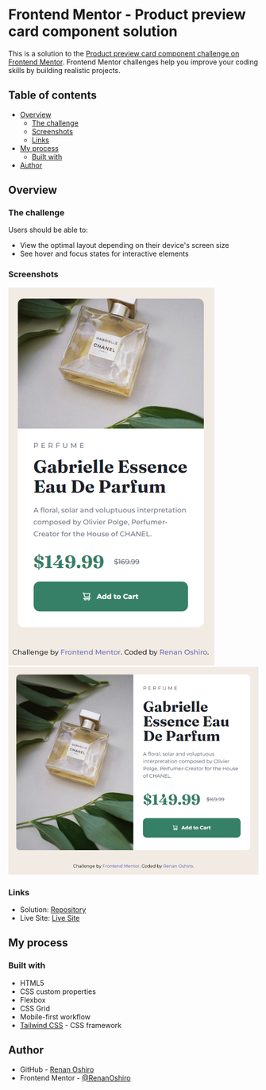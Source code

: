 # Frontend Mentor - Product preview card component solution

This is a solution to the [Product preview card component challenge on Frontend Mentor](https://www.frontendmentor.io/challenges/product-preview-card-component-GO7UmttRfa). Frontend Mentor challenges help you improve your coding skills by building realistic projects.

## Table of contents

- [Overview](#overview)
  - [The challenge](#the-challenge)
  - [Screenshots](#screenshot)
  - [Links](#links)
- [My process](#my-process)
  - [Built with](#built-with)
- [Author](#author)

## Overview

### The challenge

Users should be able to:

- View the optimal layout depending on their device's screen size
- See hover and focus states for interactive elements

### Screenshots

![](./screenshots/mobile.png) ![](./screenshots/desktop.png)

### Links

- Solution: [Repository](https://github.com/RenanOshiro/product-preview-card-component/)
- Live Site: [Live Site](https://renanoshiro.github.io/product-preview-card-component/)

## My process

### Built with

- HTML5
- CSS custom properties
- Flexbox
- CSS Grid
- Mobile-first workflow
- [Tailwind CSS](https://tailwindcss.com/) - CSS framework

## Author

- GitHub - [Renan Oshiro](https://github.com/RenanOshiro)
- Frontend Mentor - [@RenanOshiro](https://www.frontendmentor.io/profile/RenanOshiro)
